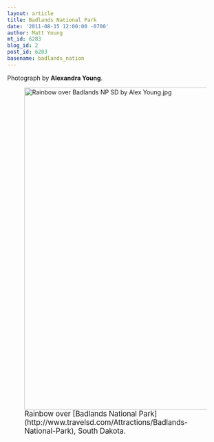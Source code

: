 ```yaml
---
layout: article
title: Badlands National Park
date: '2011-08-15 12:00:00 -0700'
author: Matt Young
mt_id: 6283
blog_id: 2
post_id: 6283
basename: badlands_nation
---
```

Photograph by **Alexandra Young**.

<figure>
<img src="{{ site.baseurl }}/uploads/2011/Rainbow%20over%20Badlands%20NP%20SD%20by%20Alex%20Young.jpg" alt="Rainbow over Badlands NP SD by Alex Young.jpg" width="600" height="748" />
<figcaption markdown="span">
<big>Rainbow over [Badlands National Park](http://www.travelsd.com/Attractions/Badlands-National-Park), South Dakota.</big>

</figcaption>
</figure>
